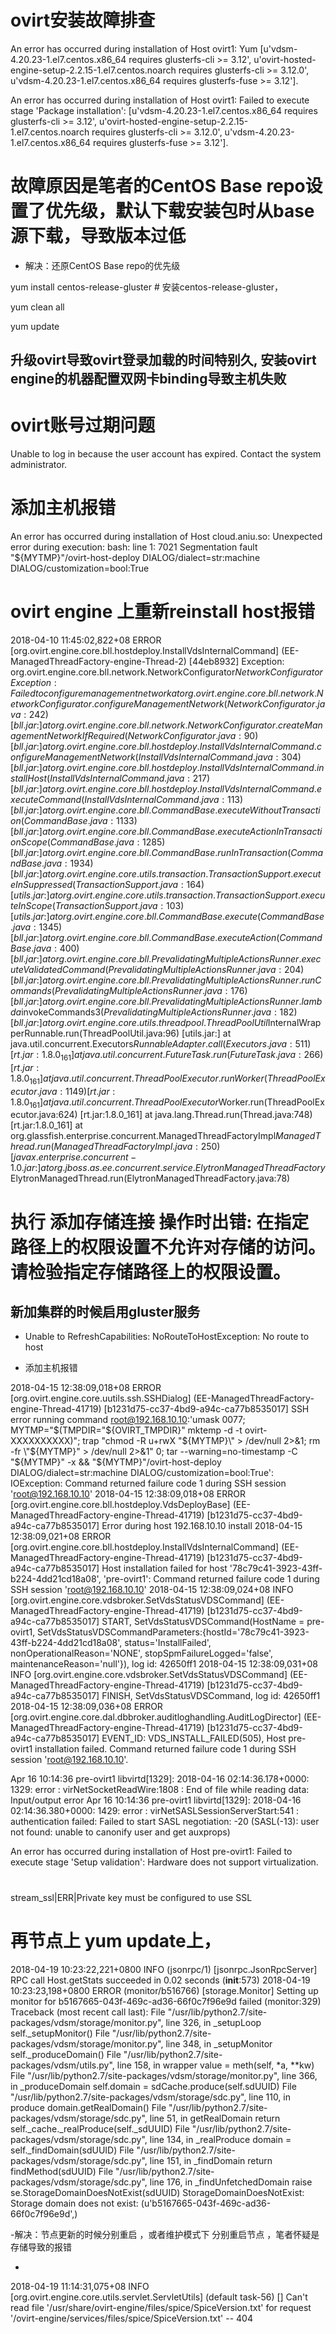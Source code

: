 # ovirt安装故障排查

An error has occurred during installation of Host ovirt1: Yum [u'vdsm-4.20.23-1.el7.centos.x86_64 requires glusterfs-cli >= 3.12', u'ovirt-hosted-engine-setup-2.2.15-1.el7.centos.noarch requires glusterfs-cli >= 3.12.0', u'vdsm-4.20.23-1.el7.centos.x86_64 requires glusterfs-fuse >= 3.12'].


An error has occurred during installation of Host ovirt1: Failed to execute stage 'Package installation': [u'vdsm-4.20.23-1.el7.centos.x86_64 requires glusterfs-cli >= 3.12', u'ovirt-hosted-engine-setup-2.2.15-1.el7.centos.noarch requires glusterfs-cli >= 3.12.0', u'vdsm-4.20.23-1.el7.centos.x86_64 requires glusterfs-fuse >= 3.12'].

# 故障原因是笔者的CentOS Base repo设置了优先级，默认下载安装包时从base源下载，导致版本过低

- 解决：还原CentOS Base repo的优先级

yum install centos-release-gluster  # 安装centos-release-gluster，

yum clean all

yum update

## 升级ovirt导致ovirt登录加载的时间特别久, 安装ovirt engine的机器配置双网卡binding导致主机失败

# ovirt账号过期问题

Unable to log in because the user account has expired. Contact the system administrator.

# 添加主机报错

An error has occurred during installation of Host cloud.aniu.so: Unexpected error during execution: bash: line 1:  7021 Segmentation fault      "${MYTMP}"/ovirt-host-deploy DIALOG/dialect=str:machine DIALOG/customization=bool:True

# ovirt engine 上重新reinstall host报错

2018-04-10 11:45:02,822+08 ERROR [org.ovirt.engine.core.bll.hostdeploy.InstallVdsInternalCommand] (EE-ManagedThreadFactory-engine-Thread-2) [44eb8932] Exception: org.ovirt.engine.core.bll.network.NetworkConfigurator$NetworkConfiguratorException: Failed to configure management network
        at org.ovirt.engine.core.bll.network.NetworkConfigurator.configureManagementNetwork(NetworkConfigurator.java:242) [bll.jar:]
        at org.ovirt.engine.core.bll.network.NetworkConfigurator.createManagementNetworkIfRequired(NetworkConfigurator.java:90) [bll.jar:]
        at org.ovirt.engine.core.bll.hostdeploy.InstallVdsInternalCommand.configureManagementNetwork(InstallVdsInternalCommand.java:304) [bll.jar:]
        at org.ovirt.engine.core.bll.hostdeploy.InstallVdsInternalCommand.installHost(InstallVdsInternalCommand.java:217) [bll.jar:]
        at org.ovirt.engine.core.bll.hostdeploy.InstallVdsInternalCommand.executeCommand(InstallVdsInternalCommand.java:113) [bll.jar:]
        at org.ovirt.engine.core.bll.CommandBase.executeWithoutTransaction(CommandBase.java:1133) [bll.jar:]
        at org.ovirt.engine.core.bll.CommandBase.executeActionInTransactionScope(CommandBase.java:1285) [bll.jar:]
        at org.ovirt.engine.core.bll.CommandBase.runInTransaction(CommandBase.java:1934) [bll.jar:]
        at org.ovirt.engine.core.utils.transaction.TransactionSupport.executeInSuppressed(TransactionSupport.java:164) [utils.jar:]
        at org.ovirt.engine.core.utils.transaction.TransactionSupport.executeInScope(TransactionSupport.java:103) [utils.jar:]
        at org.ovirt.engine.core.bll.CommandBase.execute(CommandBase.java:1345) [bll.jar:]
        at org.ovirt.engine.core.bll.CommandBase.executeAction(CommandBase.java:400) [bll.jar:]
        at org.ovirt.engine.core.bll.PrevalidatingMultipleActionsRunner.executeValidatedCommand(PrevalidatingMultipleActionsRunner.java:204) [bll.jar:]
        at org.ovirt.engine.core.bll.PrevalidatingMultipleActionsRunner.runCommands(PrevalidatingMultipleActionsRunner.java:176) [bll.jar:]
        at org.ovirt.engine.core.bll.PrevalidatingMultipleActionsRunner.lambda$invokeCommands$3(PrevalidatingMultipleActionsRunner.java:182) [bll.jar:]
        at org.ovirt.engine.core.utils.threadpool.ThreadPoolUtil$InternalWrapperRunnable.run(ThreadPoolUtil.java:96) [utils.jar:]
        at java.util.concurrent.Executors$RunnableAdapter.call(Executors.java:511) [rt.jar:1.8.0_161]
        at java.util.concurrent.FutureTask.run(FutureTask.java:266) [rt.jar:1.8.0_161]
        at java.util.concurrent.ThreadPoolExecutor.runWorker(ThreadPoolExecutor.java:1149) [rt.jar:1.8.0_161]
        at java.util.concurrent.ThreadPoolExecutor$Worker.run(ThreadPoolExecutor.java:624) [rt.jar:1.8.0_161]
        at java.lang.Thread.run(Thread.java:748) [rt.jar:1.8.0_161]
        at org.glassfish.enterprise.concurrent.ManagedThreadFactoryImpl$ManagedThread.run(ManagedThreadFactoryImpl.java:250) [javax.enterprise.concurrent-1.0.jar:]
        at org.jboss.as.ee.concurrent.service.ElytronManagedThreadFactory$ElytronManagedThread.run(ElytronManagedThreadFactory.java:78)

# 执行 添加存储连接 操作时出错: 在指定路径上的权限设置不允许对存储的访问。请检验指定存储路径上的权限设置。


## 新加集群的时候启用gluster服务


-  Unable to RefreshCapabilities: NoRouteToHostException: No route to host


- 添加主机报错

2018-04-15 12:38:09,018+08 ERROR [org.ovirt.engine.core.uutils.ssh.SSHDialog] (EE-ManagedThreadFactory-engine-Thread-41719) [b1231d75-cc37-4bd9-a94c-ca77b8535017] SSH error running command root@192.168.10.10:'umask 0077; MYTMP="$(TMPDIR="${OVIRT_TMPDIR}" mktemp -d -t ovirt-XXXXXXXXXX)"; trap "chmod -R u+rwX \"${MYTMP}\" > /dev/null 2>&1; rm -fr \"${MYTMP}\" > /dev/null 2>&1" 0; tar --warning=no-timestamp -C "${MYTMP}" -x &&  "${MYTMP}"/ovirt-host-deploy DIALOG/dialect=str:machine DIALOG/customization=bool:True': IOException: Command returned failure code 1 during SSH session 'root@192.168.10.10'
2018-04-15 12:38:09,018+08 ERROR [org.ovirt.engine.core.bll.hostdeploy.VdsDeployBase] (EE-ManagedThreadFactory-engine-Thread-41719) [b1231d75-cc37-4bd9-a94c-ca77b8535017] Error during host 192.168.10.10 install
2018-04-15 12:38:09,021+08 ERROR [org.ovirt.engine.core.bll.hostdeploy.InstallVdsInternalCommand] (EE-ManagedThreadFactory-engine-Thread-41719) [b1231d75-cc37-4bd9-a94c-ca77b8535017] Host installation failed for host '78c79c41-3923-43ff-b224-4dd21cd18a08', 'pre-ovirt1': Command returned failure code 1 during SSH session 'root@192.168.10.10'
2018-04-15 12:38:09,024+08 INFO  [org.ovirt.engine.core.vdsbroker.SetVdsStatusVDSCommand] (EE-ManagedThreadFactory-engine-Thread-41719) [b1231d75-cc37-4bd9-a94c-ca77b8535017] START, SetVdsStatusVDSCommand(HostName = pre-ovirt1, SetVdsStatusVDSCommandParameters:{hostId='78c79c41-3923-43ff-b224-4dd21cd18a08', status='InstallFailed', nonOperationalReason='NONE', stopSpmFailureLogged='false', maintenanceReason='null'}), log id: 42650ff1
2018-04-15 12:38:09,031+08 INFO  [org.ovirt.engine.core.vdsbroker.SetVdsStatusVDSCommand] (EE-ManagedThreadFactory-engine-Thread-41719) [b1231d75-cc37-4bd9-a94c-ca77b8535017] FINISH, SetVdsStatusVDSCommand, log id: 42650ff1
2018-04-15 12:38:09,036+08 ERROR [org.ovirt.engine.core.dal.dbbroker.auditloghandling.AuditLogDirector] (EE-ManagedThreadFactory-engine-Thread-41719) [b1231d75-cc37-4bd9-a94c-ca77b8535017] EVENT_ID: VDS_INSTALL_FAILED(505), Host pre-ovirt1 installation failed. Command returned failure code 1 during SSH session 'root@192.168.10.10'.


Apr 16 10:14:36 pre-ovirt1 libvirtd[1329]: 2018-04-16 02:14:36.178+0000: 1329: error : virNetSocketReadWire:1808 : End of file while reading data: Input/output error
Apr 16 10:14:36 pre-ovirt1 libvirtd[1329]: 2018-04-16 02:14:36.380+0000: 1429: error : virNetSASLSessionServerStart:541 : authentication failed: Failed to start SASL negotiation: -20 (SASL(-13): user not found: unable to canonify user and get auxprops)


An error has occurred during installation of Host pre-ovirt1: Failed to execute stage 'Setup validation': Hardware does not support virtualization.


#

stream_ssl|ERR|Private key must be configured to use SSL


# 再节点上 yum update上，
2018-04-19 10:23:22,221+0800 INFO  (jsonrpc/1) [jsonrpc.JsonRpcServer] RPC call Host.getStats succeeded in 0.02 seconds (__init__:573)
2018-04-19 10:23:23,198+0800 ERROR (monitor/b516766) [storage.Monitor] Setting up monitor for b5167665-043f-469c-ad36-66f0c7f96e9d failed (monitor:329)
Traceback (most recent call last):
  File "/usr/lib/python2.7/site-packages/vdsm/storage/monitor.py", line 326, in _setupLoop
    self._setupMonitor()
  File "/usr/lib/python2.7/site-packages/vdsm/storage/monitor.py", line 348, in _setupMonitor
    self._produceDomain()
  File "/usr/lib/python2.7/site-packages/vdsm/utils.py", line 158, in wrapper
    value = meth(self, *a, **kw)
  File "/usr/lib/python2.7/site-packages/vdsm/storage/monitor.py", line 366, in _produceDomain
    self.domain = sdCache.produce(self.sdUUID)
  File "/usr/lib/python2.7/site-packages/vdsm/storage/sdc.py", line 110, in produce
    domain.getRealDomain()
  File "/usr/lib/python2.7/site-packages/vdsm/storage/sdc.py", line 51, in getRealDomain
    return self._cache._realProduce(self._sdUUID)
  File "/usr/lib/python2.7/site-packages/vdsm/storage/sdc.py", line 134, in _realProduce
    domain = self._findDomain(sdUUID)
  File "/usr/lib/python2.7/site-packages/vdsm/storage/sdc.py", line 151, in _findDomain
    return findMethod(sdUUID)
  File "/usr/lib/python2.7/site-packages/vdsm/storage/sdc.py", line 176, in _findUnfetchedDomain
    raise se.StorageDomainDoesNotExist(sdUUID)
StorageDomainDoesNotExist: Storage domain does not exist: (u'b5167665-043f-469c-ad36-66f0c7f96e9d',)

-解决：节点更新的时候分别重启 ，或者维护模式下 分别重启节点 ，笔者怀疑是存储导致的报错

- 
2018-04-19 11:14:31,075+08 INFO  [org.ovirt.engine.core.utils.servlet.ServletUtils] (default task-56) [] Can't read file '/usr/share/ovirt-engine/files/spice/SpiceVersion.txt' for request '/ovirt-engine/services/files/spice/SpiceVersion.txt' -- 404